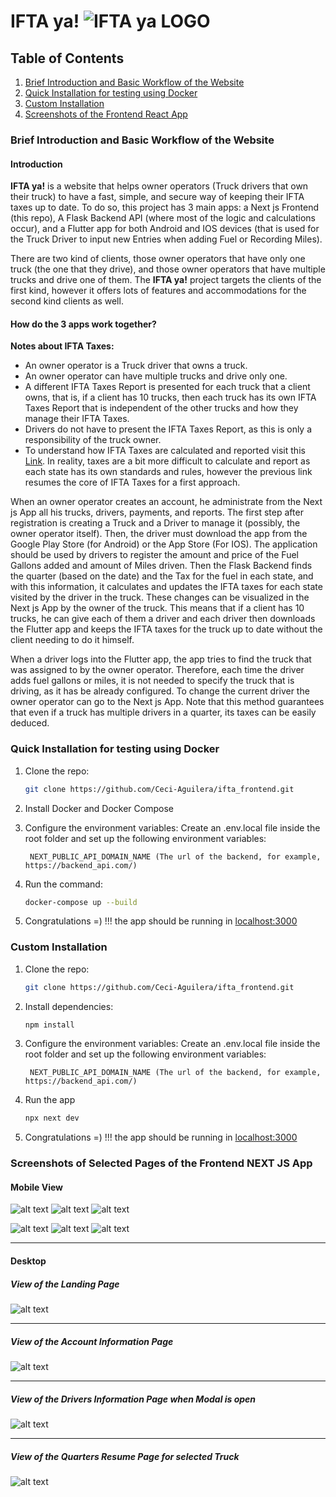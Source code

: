 # IFTA ya! ![IFTA ya LOGO](/public/logos/ifta-logo-dark.svg)

## Table of Contents

1. [Brief Introduction and Basic Workflow of the Website](#frontend)
1. [Quick Installation for testing using Docker](#docker)
1. [Custom Installation](#installation)
1. [Screenshots of the Frontend React App](#screenshots_frontend)


<a name="docker"></a>

### Brief Introduction and Basic Workflow of the Website

#### Introduction

__IFTA ya!__ is a website that helps owner operators (Truck drivers that own their truck) to have a fast, simple, and secure way of keeping their IFTA taxes up to date. To do so, this project has 3 main apps: a Next js Frontend (this repo), A Flask Backend API (where most of the logic and calculations occur), and a Flutter app for both Android and IOS devices (that is used for the Truck Driver to input new Entries when adding Fuel or Recording Miles).

 There are two kind of clients, those owner operators that have only one truck (the one that they drive), and those owner operators that have multiple trucks and drive one of them. The __IFTA ya!__ project targets the clients of the first kind, however it offers lots of features and accommodations for the second kind clients as well.

#### How do the 3 apps work together?

__Notes about IFTA Taxes:__ 
- An owner operator is a Truck driver that owns a truck.
- An owner operator can have multiple trucks and drive only one.
- A different IFTA Taxes Report is presented for each truck that a client owns, that is, if a client has 10 trucks, then each truck has its own IFTA Taxes Report that is independent of the other trucks and how they manage their IFTA Taxes.
- Drivers do not have to present the IFTA Taxes Report, as this is only a responsibility of the truck owner.
- To understand how IFTA Taxes are calculated and reported visit this [Link](https://onswitchboard.com/blog/easiest-way-to-calculate-ifta/). In reality, taxes are a bit more difficult to calculate and report as each state has its own standards and rules, however the previous link resumes the core of IFTA Taxes for a first approach.

When an owner operator creates an account, he administrate from the Next js App all his trucks, drivers, payments, and reports. The first step after registration is creating a Truck and a Driver to manage it (possibly, the owner operator itself). Then, the driver must download the app from the Google Play Store (for Android) or the App Store (For IOS). The application should be used by drivers to register the amount and price of the Fuel Gallons added and amount of Miles driven. Then the Flask Backend finds the quarter (based on the date) and the Tax for the fuel in each state, and with this information, it calculates and updates the IFTA taxes for each state visited by the driver in the truck. These changes can be visualized in the Next js App by the owner of the truck. This means that if a client has 10 trucks, he can give each of them a driver and each driver then downloads the Flutter app and keeps the IFTA taxes for the truck up to date without the client needing to do it himself.

When a driver logs into the Flutter app, the app tries to find the truck that was assigned to by the owner operator. Therefore, each time the driver adds fuel gallons or miles, it is not needed to specify the truck that is driving, as it has be already configured. To change the current driver the owner operator can go to the Next js App. Note that this method guarantees that even if a truck has multiple drivers in a quarter, its taxes can be easily deduced.





<a name="docker"></a>
### Quick Installation for testing using Docker

1. Clone the repo:

   ```bash
   git clone https://github.com/Ceci-Aguilera/ifta_frontend.git
   ```

1. Install Docker and Docker Compose

1. Configure the environment variables: Create an .env.local file inside the root folder and set up the following environment variables:

   ```text
    NEXT_PUBLIC_API_DOMAIN_NAME (The url of the backend, for example, https://backend_api.com/)
   ```

1. Run the command:

   ```bash
   docker-compose up --build
   ```

1. Congratulations =) !!! the app should be running in [localhost:3000](http://localhost:3000)


<a name="installation"></a>

### Custom Installation

1. Clone the repo:

   ```bash
   git clone https://github.com/Ceci-Aguilera/ifta_frontend.git
   ```

1. Install dependencies:
   ```bash
   npm install
   ```

1. Configure the environment variables: Create an .env.local file inside the root folder and set up the following environment variables:

   ```text
    NEXT_PUBLIC_API_DOMAIN_NAME (The url of the backend, for example, https://backend_api.com/)
   ```

1. Run the app

   ```bash
   npx next dev
   ```

1. Congratulations =) !!! the app should be running in [localhost:3000](http://localhost:3000)


<a name="screenshots_frontend"></a>

### Screenshots of Selected Pages of the Frontend NEXT JS App

#### Mobile View

![alt text](./screenshots/Start_Mobile.png) ![alt text](./screenshots/Features.png) ![alt text](./screenshots/Need_More_Mobile.png)

![alt text](./screenshots/Account_Info_Mobile.png) ![alt text](./screenshots/Truck_Info_Mobile.png) ![alt text](./screenshots/Quarters_Mobile.png)

---
#### Desktop 

##### View of the Landing Page

![alt text](./screenshots/Landing_Website.png)

---
##### View of the Account Information Page

![alt text](./screenshots/Account_Info.png)

---

##### View of the Drivers Information Page when Modal is open

![alt text](./screenshots/New_Driver.png)

---

##### View of the Quarters Resume Page for selected Truck

![alt text](./screenshots/Quarters.png)


